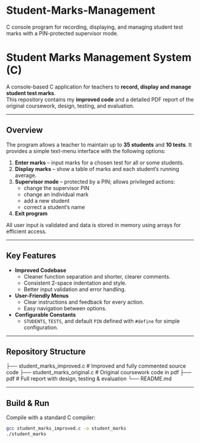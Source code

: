 # Student-Marks-Management
C console program for recording, displaying, and managing student test marks with a PIN-protected supervisor mode.

# Student Marks Management System (C)

A console-based C application for teachers to **record, display and manage student
test marks**.  
This repository contains my **improved code** and a detailed PDF report of the
original coursework, design, testing, and evaluation.

---

## Overview
The program allows a teacher to maintain up to **35 students** and **10 tests**.
It provides a simple text-menu interface with the following options:

1. **Enter marks** – input marks for a chosen test for all or some students.
2. **Display marks** – show a table of marks and each student’s running average.
3. **Supervisor mode** – protected by a PIN; allows privileged actions:
   * change the supervisor PIN
   * change an individual mark
   * add a new student
   * correct a student’s name
4. **Exit program**

All user input is validated and data is stored in memory using arrays for
efficient access.

---

## Key Features
* **Improved Codebase**
  * Cleaner function separation and shorter, clearer comments.
  * Consistent 2-space indentation and style.
  * Better input validation and error handling.
* **User-Friendly Menus**
  * Clear instructions and feedback for every action.
  * Easy navigation between options.
* **Configurable Constants**
  * `STUDENTS`, `TESTS`, and default `PIN` defined with `#define` for simple
    configuration.

---

## Repository Structure

├── student_marks_improved.c # Improved and fully commented source code
├── student_marks_original.c # Original coursework code in pdf 
├── pdf # Full report with design, testing & evaluation
└── README.md

---

## Build & Run
Compile with a standard C compiler:
```bash
gcc student_marks_improved.c -o student_marks
./student_marks
